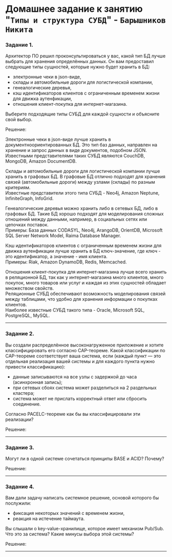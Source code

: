 # Домашнее задание к занятию "`Типы и структура СУБД`" - `Барышников Никита`


### Задание 1. 

Архитектор ПО решил проконсультироваться у вас, какой тип БД лучше выбрать для хранения определённых данных.
Он вам предоставил следующие типы сущностей, которые нужно будет хранить в БД:

- электронные чеки в json-виде,
- склады и автомобильные дороги для логистической компании,
- генеалогические деревья,
- кэш идентификаторов клиентов с ограниченным временем жизни для движка аутенфикации,
- отношения клиент-покупка для интернет-магазина.

Выберите подходящие типы СУБД для каждой сущности и объясните свой выбор.

Решение:

Электронные чеки в json-виде лучше хранить в документноориентированных БД. Это тип баз данных, направлен на хранение и запрос данных в виде документов, подобном JSON.  
Известными представителями таких СУБД являются CouchDB, MongoDB, Amazon DocumentDB.

Склады и автомобильные дороги для логистической компании лучше хранить в графовых БД. В графовые БД отлично подходят для хранения связей (автомобильные дороги) между узлами (склады) по разным критериям.  
Известные представители этого типа СУБД - Neo4j, Amazon Neptune, InfiniteGraph, InfoGrid.

Генеалогические деревья можно хранить либо в сетевых БД, либо в графовых БД. Такие БД хорошо подходят для моделирования сложных отношений между данными, например, в социальных сетях или цепочках поставок.  
Примеры: База данных CODASYL, Neo4j, ArangoDB, OrientDB, Microsoft SQL Server Network Model, Raima Database Manager.

Кэш идентификаторов клиентов с ограниченным временем жизни для движка аутенфикации лучше хранить в БД ключ-значение, где ключ - это идентификатор, а значение - имя клиента.  
Примеры: Riak, Amazon DynamoDB, Redis, Memcached.

Отношения клиент-покупка для интернет-магазина лучше всего хранить в реляционной БД, так как у интернет-магазина много клиентов, много покупок, много товаров или услуг и каждая из этих сущностей обладает множеством свойств.  
Реляционные СУБД обеспечивают возможность моделирования связей между таблицами, что удобно для хранения информации о покупках клиентов.  
Наиболее известные СУБД такого типа - Oracle, Microsoft SQL, PostgreSQL, MySQL.

---

### Задание 2.

Вы создали распределённое высоконагруженное приложение и хотите классифицировать его согласно CAP-теореме. Какой классификации по CAP-теореме соответствует ваша система, если (каждый пункт — это отдельная реализация вашей системы и для каждого пункта нужно привести классификацию):

- данные записываются на все узлы с задержкой до часа (асинхронная запись);
- при сетевых сбоях система может разделиться на 2 раздельных кластера;
- система может не прислать корректный ответ или сбросить соединение.

Согласно PACELC-теореме как бы вы классифицировали эти реализации?

Решение:



---

### Задание 3.

Могут ли в одной системе сочетаться принципы BASE и ACID? Почему?

Решение:



---

### Задание 4.

Вам дали задачу написать системное решение, основой которого бы послужили:

- фиксация некоторых значений с временем жизни,
- реакция на истечение таймаута.

Вы слышали о key-value-хранилище, которое имеет механизм Pub/Sub. Что это за система? Какие минусы выбора этой системы?

Решение:



---